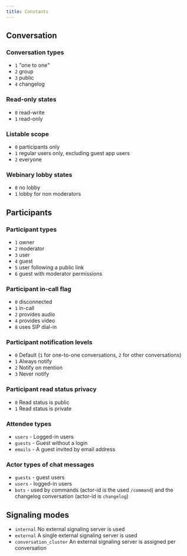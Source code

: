 ```yaml
---
title: Constants
---
```


## Conversation

### Conversation types
* `1` "one to one"
* `2` group
* `3` public
* `4` changelog

### Read-only states
* `0` read-write
* `1` read-only

### Listable scope
* `0` participants only
* `1` regular users only, excluding guest app users
* `2` everyone

### Webinary lobby states
* `0` no lobby
* `1` lobby for non moderators

## Participants

### Participant types
* `1` owner
* `2` moderator
* `3` user
* `4` guest
* `5` user following a public link
* `6` guest with moderator permissions

### Participant in-call flag
* `0` disconnected
* `1` in-call
* `2` provides audio
* `4` provides video
* `8` uses SIP dial-in

### Participant notification levels
* `0` Default (`1` for one-to-one conversations, `2` for other conversations)
* `1` Always notify
* `2` Notify on mention
* `3` Never notify

### Participant read status privacy
* `0` Read status is public
* `1` Read status is private

### Attendee types
* `users` - Logged-in users
* `guests` - Guest without a login
* `emails` - A guest invited by email address

### Actor types of chat messages
* `guests` - guest users
* `users` - logged-in users
* `bots` - used by commands (actor-id is the used `/command`) and the changelog conversation (actor-id is `changelog`)

## Signaling modes
* `internal` No external signaling server is used
* `external` A single external signaling server is used
* `conversation_cluster` An external signaling server is assigned per conversation
